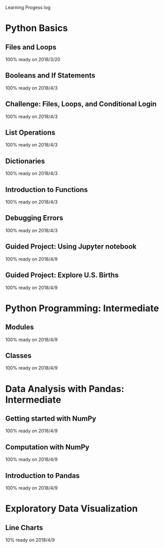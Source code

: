 Learning Progess log


# Python Basics

## Files and Loops
   100% ready on 2018/3/20

## Booleans and If Statements
   100% ready on 2018/4/3

## Challenge: Files, Loops, and Conditional Login
   100% ready on 2018/4/3

## List Operations
   100% ready on 2018/4/3

## Dictionaries
   100% ready on 2018/4/3

## Introduction to Functions
   100% ready on 2018/4/3

## Debugging Errors
   100% ready on 2018/4/3

## Guided Project: Using Jupyter notebook
   100% ready on 2018/4/9

## Guided Project: Explore U.S. Births
   100% ready on 2018/4/9

# Python Programming: Intermediate

## Modules
   100% ready on 2018/4/9
## Classes
   100% ready on 2018/4/9
# Data Analysis with Pandas: Intermediate

## Getting started with NumPy
   100% ready on 2018/4/9
## Computation with NumPy
   100% ready on 2018/4/9
## Introduction to Pandas
   100% ready on 2018/4/9
# Exploratory Data Visualization

## Line Charts
   10% ready on 2018/4/9
